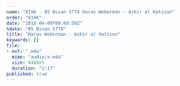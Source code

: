 ```yaml
---
name: "0196 - 05 Nisan 5778 Harav Weberman - Azkir al Hatzion"
order: "0196"
date: "2018-04-09T09:09:50Z"
hdate: "05 Nisan 5778"
title: "Harav Weberman - Azkir al Hatzion"
keywords: []
file:
- ext: ".m4a"
  mime: "audio/x-m4a"
  size: 646925
  duration: "1:17"
published: true
---
```


